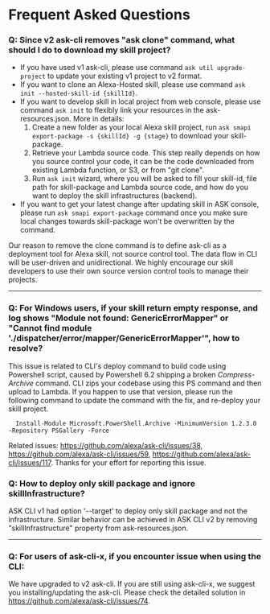 # Frequent Asked Questions


### Q: Since v2 ask-cli removes "ask clone" command, what should I do to download my skill project?

- If you have used v1 ask-cli, please use command `ask util upgrade-project` to update your existing v1 project to v2 format.
- If you want to clone an Alexa-Hosted skill, please use command `ask init --hosted-skill-id {skillId}`.
- If you want to develop skill in local project from web console, please use command `ask init` to flexibly link your resources in the ask-resources.json. More in details:
  1. Create a new folder as your local Alexa skill project, run `ask smapi export-package -s {skillId} -g {stage}` to download your skill-package.
  2. Retrieve your Lambda source code. This step really depends on how you source control your code, it can be the code downloaded from existing Lambda function, or S3, or from "git clone".
  3. Run `ask init` wizard, where you will be asked to fill your skill-id, file path for skill-package and Lambda source code, and how do you want to deploy the skill infrastructures (backend).
- If you want to get your latest change after updating skill in ASK console, please run `ask smapi export-package` command once you make sure local changes towards skill-package won't be overwritten by the command.

Our reason to remove the clone command is to define ask-cli as a deployment tool for Alexa skill, not source control tool. The data flow in CLI will be user-driven and unidirectional. We highly encourage our skill developers to use their own source version control tools to manage their projects.

--- 

### Q: For Windows users, if your skill return empty response, and log shows "Module not found: GenericErrorMapper" or "Cannot find module './dispatcher/error/mapper/GenericErrorMapper'", how to resolve?

This issue is related to CLI's deploy command to build code using Powershell script, caused by Powershell 6.2 shipping a broken *Compress-Archive* command. CLI zips your codebase using this PS command and then upload to Lambda. If you happen to use that version, please run the following command to update the command with the fix, and re-deploy your skill project.
```
  Install-Module Microsoft.PowerShell.Archive -MinimumVersion 1.2.3.0 -Repository PSGallery -Force
```
Related issues: https://github.com/alexa/ask-cli/issues/38, https://github.com/alexa/ask-cli/issues/59, https://github.com/alexa/ask-cli/issues/117. Thanks for your effort for reporting this issue.


### Q: How to deploy only skill package and ignore skillInfrastructure?

ASK CLI v1 had option '--target' to deploy only skill package and not the infrastructure. Similar behavior can be achieved in ASK CLI v2 by removing "skillInfrastructure" property from ask-resources.json. 


---

### Q: For users of ask-cli-x, if you encounter issue when using the CLI:
We have upgraded to v2 ask-cli. If you are still using ask-cli-x, we suggest you installing/updating the ask-cli. Please check the detailed solution in https://github.com/alexa/ask-cli/issues/74.
